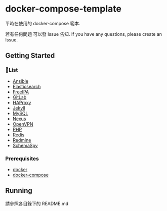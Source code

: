 # docker-compose-template

平時在使用的 docker-compose 範本.

若有任何問題 可以發 Issue 告知. If you have any questions, please create an Issue.

## Getting Started

### List

* [Ansible]
* [Elasticsearch]
* [FreeIPA]
* [GitLab]
* [HAProxy]
* [Jekyll]
* [MySQL]
* [Nexus]
* [OpenVPN]
* [PHP]
* [Redis]
* [Redmine]
* [SchemaSpy]

### Prerequisites

* [docker](https://docs.docker.com/install/)
* [docker-compose](https://docs.docker.com/compose/install/)

## Running

請參照各目錄下的 README.md

[Ansible]: https://www.ansible.com/
[Elasticsearch]: https://www.elastic.co/elasticsearch/
[FreeIPA]: https://www.freeipa.org/
[GitLab]: https://about.gitlab.com/
[HAProxy]: http://www.haproxy.org/
[Jekyll]: https://jekyllrb.com/
[MySQL]: https://www.mysql.com/
[Nexus]: https://www.sonatype.com/products/repository-pro
[OpenVPN]: https://openvpn.net/
[PHP]: https://www.php.net/
[Redis]: https://redis.io/
[Redmine]: https://www.redmine.org/
[SchemaSpy]: http://schemaspy.org/
